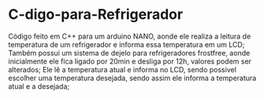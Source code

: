 # C-digo-para-Refrigerador
Código feito em C++ para um arduino NANO, aonde ele realiza a leitura de temperatura de um refrigerador e informa essa temperatura em um LCD;
Também possui um sistema de dejelo para refrigeradores frostfree, aonde inicialmente ele fica ligado por 20min e desliga por 12h, valores podem ser alterados;
Ele lê a temperatura atual e informa no LCD, sendo possivel escolher uma temperatura desejada, sendo assim ele informa a temperatura atual e a desejada;
